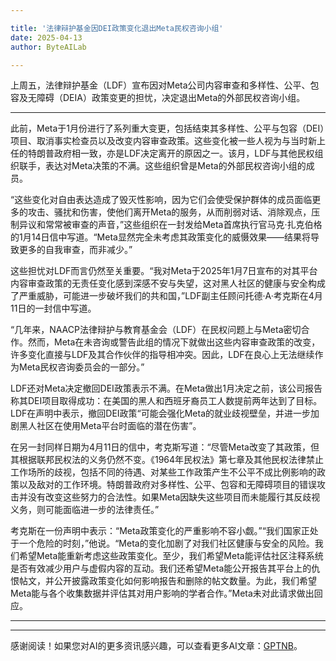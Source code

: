```yaml
---

title: '法律辩护基金因DEI政策变化退出Meta民权咨询小组'
date: 2025-04-13
author: ByteAILab

---
```


上周五，法律辩护基金（LDF）宣布因对Meta公司内容审查和多样性、公平、包容及无障碍（DEIA）政策变更的担忧，决定退出Meta的外部民权咨询小组。

---
此前，Meta于1月份进行了系列重大变更，包括结束其多样性、公平与包容（DEI）项目、取消事实检查员以及改变内容审查政策。这些变化被一些人视为与当时新上任的特朗普政府相一致，亦是LDF决定离开的原因之一。该月，LDF与其他民权组织联手，表达对Meta决策的不满。这些组织曾是Meta的外部民权咨询小组的成员。

“这些变化对自由表达造成了毁灭性影响，因为它们会使受保护群体的成员面临更多的攻击、骚扰和伤害，使他们离开Meta的服务，从而削弱对话、消除观点，压制异议和常常被审查的声音，”这些组织在一封发给Meta首席执行官马克·扎克伯格的1月14日信中写道。“Meta显然完全未考虑其政策变化的威慑效果——结果将导致更多的自我审查，而非减少。”

这些担忧对LDF而言仍然至关重要。“我对Meta于2025年1月7日宣布的对其平台内容审查政策的无责任变化感到深感不安与失望，这对黑人社区的健康与安全构成了严重威胁，可能进一步破坏我们的共和国，”LDF副主任顾问托德·A·考克斯在4月11日的一封信中写道。

“几年来，NAACP法律辩护与教育基金会（LDF）在民权问题上与Meta密切合作。然而，Meta在未咨询或警告此组的情况下就做出这些内容审查政策的改变，许多变化直接与LDF及其合作伙伴的指导相冲突。因此，LDF在良心上无法继续作为Meta民权咨询委员会的一部分。”

LDF还对Meta决定撤回DEI政策表示不满。在Meta做出1月决定之前，该公司报告称其DEI项目取得成功：在美国的黑人和西班牙裔员工人数提前两年达到了目标。LDF在声明中表示，撤回DEI政策“可能会强化Meta的就业歧视壁垒，并进一步加剧黑人社区在使用Meta平台时面临的潜在伤害”。

在另一封同样日期为4月11日的信中，考克斯写道：“尽管Meta改变了其政策，但其根据联邦民权法的义务仍然不变。《1964年民权法》第七章及其他民权法律禁止工作场所的歧视，包括不同的待遇、对某些工作政策产生不公平不成比例影响的政策以及敌对的工作环境。特朗普政府对多样性、公平、包容和无障碍项目的错误攻击并没有改变这些努力的合法性。如果Meta因缺失这些项目而未能履行其反歧视义务，则可能面临进一步的法律责任。”

考克斯在一份声明中表示：“Meta政策变化的严重影响不容小觑。”“我们国家正处于一个危险的时刻，”他说。“Meta的变化加剧了对我们社区健康与安全的风险。我们希望Meta能重新考虑这些政策变化。至少，我们希望Meta能评估社区注释系统是否有效减少用户与虚假内容的互动。我们还希望Meta能公开报告其平台上的仇恨帖文，并公开披露政策变化如何影响报告和删除的帖文数量。为此，我们希望Meta能与各个收集数据并评估其对用户影响的学者合作。”Meta未对此请求做出回应。

---
---
感谢阅读！如果您对AI的更多资讯感兴趣，可以查看更多AI文章：[GPTNB](https://gptnb.com)。